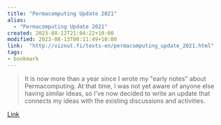 ```yaml
---
title: "Permacomputing Update 2021"
alias:
  - "Permacomputing Update 2021"
created: 2023-08-12T21:04:22+10:00
modified: 2023-08-13T00:11:49+10:00
link:  "http://viznut.fi/texts-en/permacomputing_update_2021.html"
tags:
- bookmark
---
```


> It is now more than a year since I wrote my "early notes" about Permacomputing. At that time, I was not yet aware of anyone else having similar ideas, so I've now decided to write an update that connects my ideas with the existing discussions and activities.

[Link](http://viznut.fi/texts-en/permacomputing_update_2021.html)